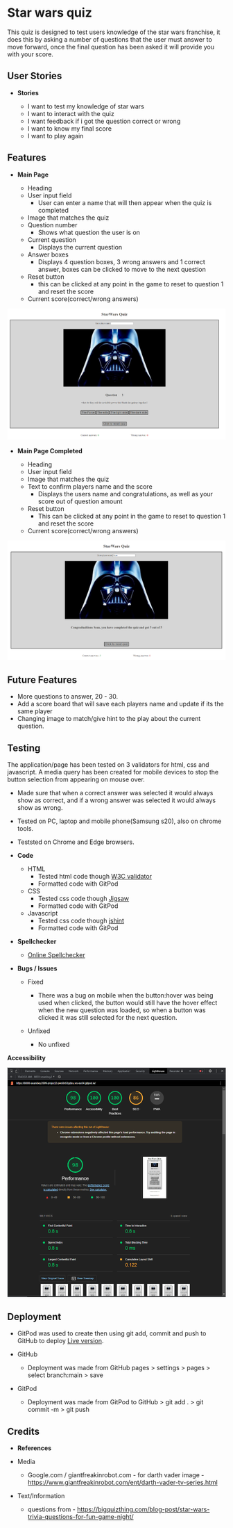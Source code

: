# Star wars quiz

This quiz is designed to test users knowledge of the star wars franchise, it does this by asking a number of questions that the user must answer to move forward, once the final question has been asked it will provide you with your score.

## User Stories

- __Stories__

    - I want to test my knowledge of star wars
    - I want to interact with the quiz
    - I want feedback if i got the question correct or wrong
    - I want to know my final score
    - I want to play again

## Features

- __Main Page__

    - Heading
    - User input field
        - User can enter a name that will then appear when the quiz is completed
    - Image that matches the quiz
    - Question number
        - Shows what question the user is on
    - Current question
        - Displays the current question
    - Answer boxes
        - Displays 4 question boxes, 3 wrong answers and 1 correct answer, boxes can be clicked to move to the next question
    - Reset button
        - this can be clicked at any point in the game to reset to question 1 and reset the score
    - Current score(correct/wrong answers)

![Header](docs/wireframe/mainpage.PNG)

- __Main Page Completed__

    - Heading
    - User input field
    - Image that matches the quiz
    - Text to confirm players name and the score
        - Displays the users name and congratulations, as well as your score out of question amount
    - Reset button
        - This can be clicked at any point in the game to reset to question 1 and reset the score
    - Current score(correct/wrong answers)

![Header](docs/wireframe/maincompleted.PNG)

## Future Features

- More questions to answer, 20 - 30.
- Add a score board that will save each players name and update if its the same player
- Changing image to match/give hint to the play about the current question.

## Testing

The application/page has been tested on 3 validators for html, css and javascript. A media query has been created for mobile devices to stop the button selection from appearing on mouse over.

- Made sure that when a correct answer was selected it would always show as correct, and if a wrong answer was selected it would always show as wrong.
- Tested on PC, laptop and mobile phone(Samsung s20), also on chrome tools.
- Teststed on Chrome and Edge browsers.

- __Code__

    - HTML
        - Tested html code though [W3C validator](https://validator.w3.org)
        - Formatted code with GitPod
    - CSS
         - Tested css code though [Jigsaw](https://jigsaw.w3.org/css-validator)
         - Formatted code with GitPod
    - Javascript
         - Tested css code though [jshint](https://jshint.com/)
         - Formatted code with GitPod

- __Spellchecker__

    - [Online Spellchecker](https://www.online-spellcheck.com/)

- __Bugs / Issues__

    - Fixed
        - There was a bug on mobile when the button:hover was being used when clicked, the button would still have the hover effect when the new question was loaded, so when a button was clicked it was still selected for the next question.

    - Unfixed
        - No unfixed

__Accessibility__

![Performance](docs/wireframe/lighthouse.PNG)

## Deployment

- GitPod was used to create then using git add, commit and push to GitHub to deploy [Live version](https://seaniboy2009.github.io/Project2/).

- GitHub
    - Deployment was made from GitHub pages > settings > pages > select branch:main > save

- GitPod
    - Deployment was made from GitPod to GitHub > git add . > git commit -m > git push

## Credits

- __References__

- Media
    - Google.com / giantfreakinrobot.com - for darth vader image - https://www.giantfreakinrobot.com/ent/darth-vader-tv-series.html

- Text/Information
    - questions from - https://bigquizthing.com/blog-post/star-wars-trivia-questions-for-fun-game-night/